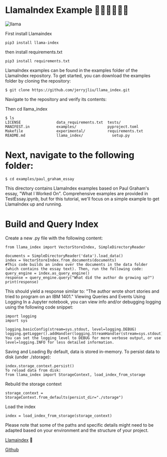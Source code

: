 # LlamaIndex Example 🦙🦙🦙🦙🦙🦙

![llama](https://www.aktagon.com/images/articles/LlamaIndex.png)

First install Llamaindex

```
pip3 install llama-index
```
then install requirements.txt

```
pip3 install requirements.txt
```

LlamaIndex examples can be found in the examples folder of the LlamaIndex repository. To get started, you can download the examples folder by cloning the repository:

```
$ git clone https://github.com/jerryjliu/llama_index.git
```
Navigate to the repository and verify its contents:

Then cd llama_index
```
$ ls
LICENSE                data_requirements.txt  tests/
MANIFEST.in            examples/              pyproject.toml
Makefile               experimental/          requirements.txt
README.md              llama_index/             setup.py
```

# Next, navigate to the following folder:

```
$ cd examples/paul_graham_essay
```
This directory contains LlamaIndex examples based on Paul Graham's essay, "What I Worked On". Comprehensive examples are provided in TestEssay.ipynb, but for this tutorial, we'll focus on a simple example to get LlamaIndex up and running.

# Build and Query Index
Create a new .py file with the following content:
```
from llama_index import VectorStoreIndex, SimpleDirectoryReader

documents = SimpleDirectoryReader('data').load_data()
index = VectorStoreIndex.from_documents(documents)
#This code builds an index over the documents in the data folder (which contains the essay text). Then, run the following code:
query_engine = index.as_query_engine()
response = query_engine.query("What did the author do growing up?")
print(response)

```
This should yield a response similar to: "The author wrote short stories and tried to program on an IBM 1401."
Viewing Queries and Events Using Logging
In a Jupyter notebook, you can view info and/or debugging logging using the following code snippet:

```
import logging
import sys

logging.basicConfig(stream=sys.stdout, level=logging.DEBUG)
logging.getLogger().addHandler(logging.StreamHandler(stream=sys.stdout))
You can set the logging level to DEBUG for more verbose output, or use level=logging.INFO for less detailed information.
```
Saving and Loading
By default, data is stored in-memory. To persist data to disk (under ./storage):
```
index.storage_context.persist()
To reload data from disk:
from llama_index import StorageContext, load_index_from_storage
```
Rebuild the storage context

```
storage_context = StorageContext.from_defaults(persist_dir="./storage")
```
Load the index

```
index = load_index_from_storage(storage_context)
```
Please note that some of the paths and specific details might need to be adapted based on your environment and the structure of your project.

[Llamaindex](https://www.llamaindex.ai/) 🦙

[Github](https://github.com/jerryjliu/llama_index)
